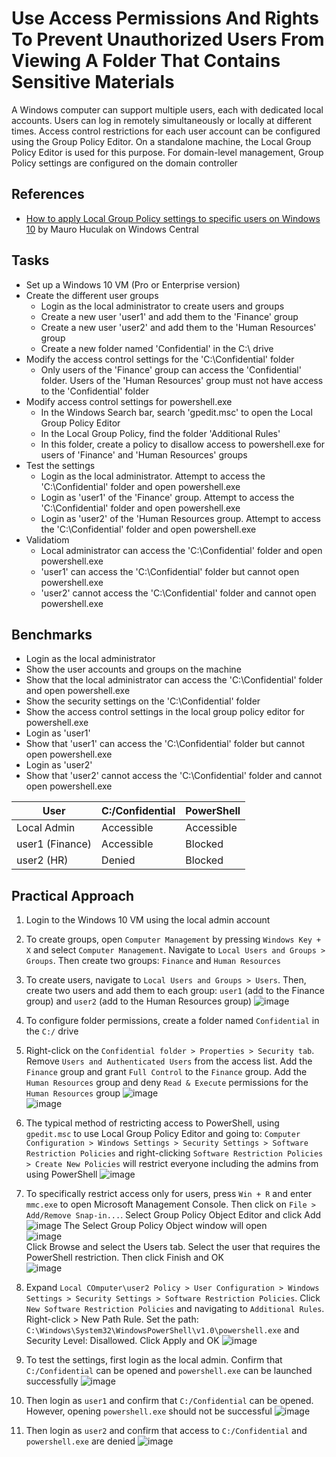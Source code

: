 # Use Access Permissions And Rights To Prevent Unauthorized Users From Viewing A Folder That Contains Sensitive Materials
A Windows computer can support multiple users, each with dedicated local accounts. Users can log in remotely simultaneously or locally at different times. Access control restrictions for each user account can be configured using the Group Policy Editor. On a standalone machine, the Local Group Policy Editor is used for this purpose. For domain-level management, Group Policy settings are configured on the domain controller


## References
- [How to apply Local Group Policy settings to specific users on Windows 10](https://www.windowscentral.com/how-apply-local-group-policy-settings-specific-users-windows-10) by Mauro Huculak on Windows Central

## Tasks
- Set up a Windows 10 VM (Pro or Enterprise version)
- Create the different user groups
  - Login as the local administrator to create users and groups
  - Create a new user 'user1' and add them to the 'Finance' group
  - Create a new user 'user2' and add them to the 'Human Resources' group
  - Create a new folder named 'Confidential' in the C:\ drive
- Modify the access control settings for the 'C:\Confidential' folder
  - Only users of the 'Finance' group can access the 'Confidential' folder. Users of the 'Human Resources' group must not have access to the 'Confidential' folder
- Modify access control settings for powershell.exe
  - In the Windows Search bar, search 'gpedit.msc' to open the Local Group Policy Editor
  - In the Local Group Policy, find the folder 'Additional Rules'
  - In this folder, create a policy to disallow access to powershell.exe for users of 'Finance' and 'Human Resources' groups
- Test the settings
  - Login as the local administrator. Attempt to access the 'C:\Confidential' folder and open powershell.exe
  - Login as 'user1' of the 'Finance' group. Attempt to access the 'C:\Confidential' folder and open powershell.exe
  - Login as 'user2' of the 'Human Resources group. Attempt to access the 'C:\Confidential' folder and open powershell.exe
- Validatiom
  - Local administrator can access the 'C:\Confidential' folder and open powershell.exe
  - 'user1' can access the 'C:\Confidential' folder but cannot open powershell.exe
  - 'user2' cannot access the 'C:\Confidential' folder and cannot open powershell.exe

## Benchmarks
- Login as the local administrator
- Show the user accounts and groups on the machine
- Show that the local administrator can access the 'C:\Confidential' folder and open powershell.exe
- Show the security settings on the 'C:\Confidential' folder
- Show the access control settings in the local group policy editor for powershell.exe
- Login as 'user1'
- Show that 'user1' can access the 'C:\Confidential' folder but cannot open powershell.exe
- Login as 'user2'
- Show that 'user2' cannot access the 'C:\Confidential' folder and cannot open powershell.exe

|User           |C:/Confidential|PowerShell|
|---------------|---------------|----------|
|Local Admin    |Accessible     |Accessible|
|user1 (Finance)|Accessible     |Blocked   |
|user2 (HR)     |Denied         |Blocked   |


## Practical Approach
1. Login to the Windows 10 VM using the local admin account
2. To create groups, open `Computer Management` by pressing `Windows Key + X` and select `Computer Management`. Navigate to `Local Users and Groups > Groups`. Then create two groups: `Finance` and `Human Resources`
3. To create users, navigate to `Local Users and Groups > Users`. Then, create two users and add them to each group: `user1` (add to the Finance group) and `user2` (add to the Human Resources group)
   ![image](https://github.com/user-attachments/assets/241dbbd0-f5aa-4305-b7f9-688919592ad0)
4. To configure folder permissions, create a folder named `Confidential` in the `C:/` drive
5. Right-click on the `Confidential folder > Properties > Security tab`. Remove `Users and Authenticated Users` from the access list. Add the `Finance` group and grant `Full Control` to the `Finance` group. Add the `Human Resources` group and deny `Read & Execute` permissions for the `Human Resources` group
   ![image](https://github.com/user-attachments/assets/b6cfad18-4714-4a33-b854-a77f441e85ab)
   <br/>
   ![image](https://github.com/user-attachments/assets/7fe95534-29ba-49f9-b23a-89bfa4fa5631)

6. The typical method of restricting access to PowerShell, using `gpedit.msc` to use Local Group Policy Editor and going to: `Computer Configuration > Windows Settings > Security Settings > Software Restriction Policies` and right-clicking `Software Restriction Policies > Create New Policies` will restrict everyone including the admins from using PowerShell
   ![image](https://github.com/user-attachments/assets/9254db14-3e62-4474-9d1e-ead92cd44fe9)

7. To specifically restrict access only for users, press `Win + R` and enter `mmc.exe` to open Microsoft Management Console. Then click on `File > Add/Remove Snap-in...`. Select Group Policy Object Editor and click Add
   ![image](https://github.com/user-attachments/assets/9bc70442-2e62-40dc-a69a-081959b74f89)
   The Select Group Policy Object window will open <br/>
   ![image](https://github.com/user-attachments/assets/ec850248-a921-4896-822e-f0df133a61fc)
   <br/>
   Click Browse and select the Users tab. Select the user that requires the PowerShell restriction. Then click Finish and OK <br/>
   ![image](https://github.com/user-attachments/assets/6ac8b9b6-8cf5-41fd-ba09-5fea65b42de4)

9. Expand `Local COmputer\user2 Policy > User Configuration > Windows Settings > Security Settings > Software Restriction Policies`.  Click `New Software Restriction Policies` and navigating to `Additional Rules`. Right-click > New Path Rule. Set the path: `C:\Windows\System32\WindowsPowerShell\v1.0\powershell.exe` and Security Level: Disallowed. Click Apply and OK
   ![image](https://github.com/user-attachments/assets/a127dbf6-0e62-4c57-9819-27c147058e9b)

10. To test the settings, first login as the local admin. Confirm that `C:/Confidential` can be opened and `powershell.exe` can be launched successfully
   ![image](https://github.com/user-attachments/assets/f3da55ae-24bc-463c-9f8b-99bf7b17deb6)

11. Then login as `user1` and confirm that `C:/Confidential` can be opened. However, opening `powershell.exe` should not be successful
    ![image](https://github.com/user-attachments/assets/8c488b2e-94cc-4760-9760-6dc70b15d07d)

12. Then login as `user2` and confirm that access to `C:/Confidential` and `powershell.exe` are denied
    ![image](https://github.com/user-attachments/assets/ec8b69e7-7168-421d-99cb-0091d3ae82fb)



